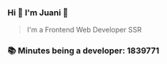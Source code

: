 ### Hi 👋 I&#39;m Juani 🦁

> I&#39;m a Frontend Web Developer SSR

### 📚 Minutes being a developer: 1839771
